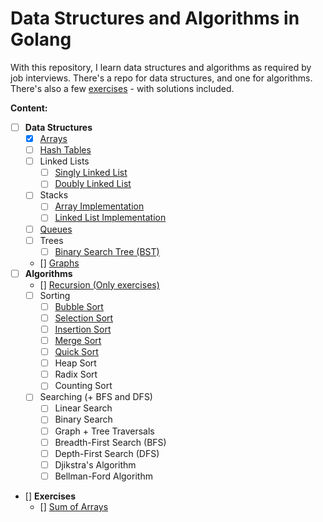 # Data Structures and Algorithms in Golang

With this repository, I learn data structures and algorithms as required by job interviews.
There's a repo for data structures, and one for algorithms.
There's also a few [exercises](https://github.com/theghostmac/golang-ds-algo/exercises) - with solutions included.



**Content:**
- [ ] **Data Structures**
    - [x] [Arrays](https://github.com/theghostmac/golang-ds-algo/)
    - [ ] [Hash Tables](https://github.com/theghostmac/golang-ds-algo/)
    - [ ] Linked Lists
        - [ ] [Singly Linked List](https://github.com/theghostmac/golang-ds-algo/)
        - [ ] [Doubly Linked List](https://github.com/theghostmac/golang-ds-algo/)
    - [ ] Stacks
        - [ ] [Array Implementation](https://github.com/theghostmac/golang-ds-algo/)
        - [ ] [Linked List Implementation](https://github.com/theghostmac/golang-ds-algo/)
    - [ ] [Queues](https://github.com/theghostmac/golang-ds-algo/)
    - [ ] Trees
        - [ ] [Binary Search Tree (BST)](https://github.com/theghostmac/golang-ds-algo/)
    -  [] [Graphs](https://github.com/theghostmac/golang-ds-algo/)
- [ ] **Algorithms**
    - [] [Recursion (Only exercises)](https://github.com/theghostmac/golang-ds-algo/)
    - [ ] Sorting
        - [ ] [Bubble Sort](https://github.com/theghostmac/golang-ds-algo/)
        - [ ] [Selection Sort](https://github.com/theghostmac/golang-ds-algo/)
        - [ ] [Insertion Sort](https://github.com/theghostmac/golang-ds-algo/)
        - [ ] [Merge Sort](https://github.com/theghostmac/golang-ds-algo/)
        - [ ] [Quick Sort](https://github.com/theghostmac/golang-ds-algo/)
        - [ ] Heap Sort
        - [ ] Radix Sort
        - [ ] Counting Sort
    - [ ] Searching (+ BFS and DFS)
        - [ ] Linear Search
        - [ ] Binary Search
        - [ ] Graph + Tree Traversals
        - [ ] Breadth-First Search (BFS)
        - [ ] Depth-First Search (DFS)
        - [ ] Djikstra's Algorithm
        - [ ] Bellman-Ford Algorithm
- [] **Exercises**
  - [] [Sum of Arrays](https://github.com/theghostmac/golang-ds-algo/)